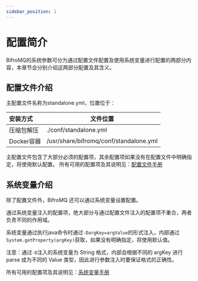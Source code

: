 ```yaml
---
sidebar_position: 1
---
```



# 配置简介

BifroMQ的系统参数可分为通过配置文件配置及使用系统变量进行配置的两部分内容，本章节会分别介绍这两部分配置及其含义。


## 配置文件介绍

主配置文件名称为standalone.yml，位置位于：

| 安装方式   | 文件位置                               |
| :--------- | -------------------------------------- |
| 压缩包解压 | ./conf/standalone.yml                  |
| Docker容器 | /usr/share/bifromq/conf/standalone.yml |

主配置文件包含了大部分必须的配置项，其余配置项如果没有在配置文件中明确指定，将使用默认配置。 所有可用的配置项及其说明见：[配置文件手册](2_file_configs_manual.md)



## 系统变量介绍

除了配置文件外，BifroMQ 还可以通过系统变量设置配置。

通过系统变量注入的配置项，绝大部分与通过配置文件注入的配置项不重合，两者负责不同的作用域。

系统变量通过执行java命令时通过`-DargKey=argValue`的形式注入，内部通过`System.getProperty(argKey)`获取，如果没有明确指定，将使用默认值。

注意：通过`-D`注入的系统变量为 String 格式，内部会根据不同的 argKey 进行 parse 成为不同的 Value 类型，因此进行参数注入时要保证格式的正确性。

所有可用的配置项及其说明见：[系统变量手册](3_sys_props_manual.md)
